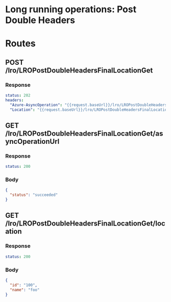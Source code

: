 # Long running operations: Post Double Headers

# Routes

## POST /lro/LROPostDoubleHeadersFinalLocationGet

### Response

```yaml
status: 202
headers:
  "Azure-AsyncOperation": "{{request.baseUrl}}/lro/LROPostDoubleHeadersFinalLocationGet/asyncOperationUrl"
  "Location": "{{request.baseUrl}}/lro/LROPostDoubleHeadersFinalLocationGet/location"
```

## GET /lro/LROPostDoubleHeadersFinalLocationGet/asyncOperationUrl

### Response

```yaml
status: 200
```

### Body

```json
{
  "status": "succeeded"
}
```

## GET /lro/LROPostDoubleHeadersFinalLocationGet/location

### Response

```yaml
status: 200
```

### Body

```json
{
  "id": "100",
  "name": "foo"
}
```

